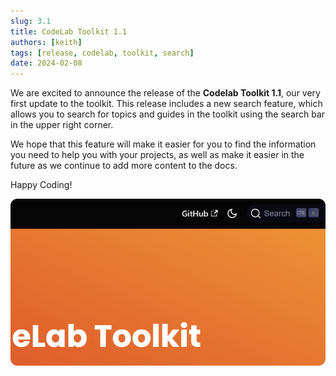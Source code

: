 ```yaml
---
slug: 3.1
title: CodeLab Toolkit 1.1
authors: [keith]
tags: [release, codelab, toolkit, search]
date: 2024-02-08
---
```


We are excited to announce the release of the **Codelab Toolkit 1.1**, our very first update to the toolkit. This release includes a new search feature, which allows you to search for topics and guides in the toolkit using the search bar in the upper right corner.

We hope that this feature will make it easier for you to find the information you need to help you with your projects, as well as make it easier in the future as we continue to add more content to the docs.

Happy Coding!

![Search Bar](./img/search.png)
